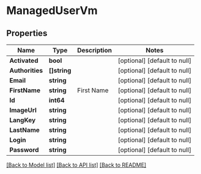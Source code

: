 # ManagedUserVm

## Properties
Name | Type | Description | Notes
------------ | ------------- | ------------- | -------------
**Activated** | **bool** |  | [optional] [default to null]
**Authorities** | **[]string** |  | [optional] [default to null]
**Email** | **string** |  | [optional] [default to null]
**FirstName** | **string** | First Name | [optional] [default to null]
**Id** | **int64** |  | [optional] [default to null]
**ImageUrl** | **string** |  | [optional] [default to null]
**LangKey** | **string** |  | [optional] [default to null]
**LastName** | **string** |  | [optional] [default to null]
**Login** | **string** |  | [optional] [default to null]
**Password** | **string** |  | [optional] [default to null]

[[Back to Model list]](../README.md#documentation-for-models) [[Back to API list]](../README.md#documentation-for-api-endpoints) [[Back to README]](../README.md)


